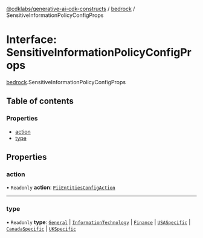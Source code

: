 [@cdklabs/generative-ai-cdk-constructs](../README.md) / [bedrock](../modules/bedrock.md) / SensitiveInformationPolicyConfigProps

# Interface: SensitiveInformationPolicyConfigProps

[bedrock](../modules/bedrock.md).SensitiveInformationPolicyConfigProps

## Table of contents

### Properties

- [action](bedrock.SensitiveInformationPolicyConfigProps.md#action)
- [type](bedrock.SensitiveInformationPolicyConfigProps.md#type)

## Properties

### action

• `Readonly` **action**: [`PiiEntitiesConfigAction`](../enums/bedrock.PiiEntitiesConfigAction.md)

___

### type

• `Readonly` **type**: [`General`](../enums/bedrock.General.md) \| [`InformationTechnology`](../enums/bedrock.InformationTechnology.md) \| [`Finance`](../enums/bedrock.Finance.md) \| [`USASpecific`](../enums/bedrock.USASpecific.md) \| [`CanadaSpecific`](../enums/bedrock.CanadaSpecific.md) \| [`UKSpecific`](../enums/bedrock.UKSpecific.md)
